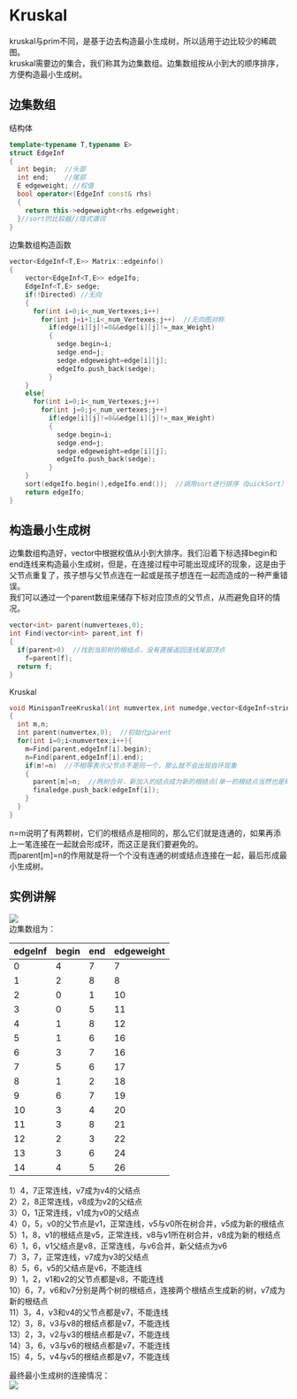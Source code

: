 # Kruskal
kruskal与prim不同，是基于边去构造最小生成树，所以适用于边比较少的稀疏图。<br>
kruskal需要边的集合，我们称其为边集数组。边集数组按从小到大的顺序排序，方便构造最小生成树。<br>
## 边集数组
结构体
```cpp
template<typename T,typename E>
struct EdgeInf
{
  int begin;  //头部
  int end;    //尾部
  E edgeweight; //权值
  bool operator<(EdgeInf const& rhs)
  {
    return this->edgeweight<rhs.edgeweight;
  }//sort的比较器//隐式谓词
}
```
边集数组构造函数
```cpp
vector<EdgeInf<T,E>> Matrix::edgeinfo()
{
    vector<EdgeInf<T,E>> edgeIfo;
    EdgeInf<T,E> sedge;
    if(!Directed) //无向
    {
      for(int i=0;i<_num_Vertexes;i++)
        for(int j=i+1;i<_num_Vertexes;j++)  //无向图对称
          if(edge[i][j]!=0&&edge[i][j]!=_max_Weight)
          {
            sedge.begin=i;
            sedge.end=j;
            sedge.edgeweight=edge[i][j];
            edgeIfo.push_back(sedge);
          }
    }
    else{
      for(int i=0;i<_num_Vertexes;j++)
        for(int j=0;j<_num_vertexes;j++)
          if(edge[i][j]!=0&&edge[i][j]!=_max_Weight)
          {
            sedge.begin=i;
            sedge.end=j;
            sedge.edgeweight=edge[i][j];
            edgeIfo.push_back(sedge);
          }
    }
    sort(edgeIfo.begin(),edgeIfo.end());  //调用sort进行排序（QuickSort）
    return edgeIfo;
}
```

## 构造最小生成树
边集数组构造好，vector中根据权值从小到大排序。我们沿着下标选择begin和end连线来构造最小生成树，但是，在连接过程中可能出现成环的现象，这是由于父节点重复了，孩子想与父节点连在一起或是孩子想连在一起而造成的一种严重错误。<br>
我们可以通过一个parent数组来储存下标对应顶点的父节点，从而避免自环的情况。<br>
```cpp
vector<int> parent(numvertexes,0);
int Find(vector<int> parent,int f)
{
  if(parent>0)  //找到当前树的根结点，没有直接返回连线尾部顶点
    f=parent[f];
  return f;
}
```
Kruskal
```cpp
void MinispanTreeKruskal(int numvertex,int numedge,vector<EdgeInf<string,int>> &edgeInf,vector<EdgeInf<string,int>> &finaledge)
{
  int m,n;
  int parent(numvertex,0);  //初始化parent
  for(int i=0;i<numvertex;i++){
    m=Find(parent,edgeInf[i].begin);
    n=Find(parent,edgeInf[i].end);
    if(m!=n)  //不相等表示父节点不是同一个，那么就不会出现自环现象
    {
      parent[m]=n;  //两树合并，新加入的结点成为新的根结点(单一的根结点当然也是树)
      finaledge.push_back(edgeInf[i]);
    }
  }
}
```
n=m说明了有两颗树，它们的根结点是相同的，那么它们就是连通的，如果再添上一笔连接在一起就会形成环，而这正是我们要避免的。<br>
而parent[m]=n的作用就是将一个个没有连通的树或结点连接在一起，最后形成最小生成树。<br>
## 实例讲解
![](https://img-blog.csdnimg.cn/20200603093015119.png)<br>
边集数组为：<br>

|edgeInf|begin|end|edgeweight|
|-------|-----|---|----------|
|0|4 |7 |7 |
|1|2|8|8|
|2|0|1|10|
|3|0|5|11|
|4|1|8|12|
|5|1|6|16|
|6|3|7|16|
|7|5|6|17|
|8|1|2|18|
|9|6|7|19|
|10|3|4|20|
|11|3|8|21|
|12|2|3|22|
|13|3|6|24|
|14|4|5|26|

1）4，7正常连线，v7成为v4的父结点<br>
2）2，8正常连线，v8成为v2的父结点<br>
3）0，1正常连线，v1成为v0的父结点<br>
4）0，5，v0的父节点是v1，正常连线，v5与v0所在树合并，v5成为新的根结点<br>
5）1，8，v1的根结点是v5，正常连线，v8与v1所在树合并，v8成为新的根结点<br>
6）1，6，v1父结点是v8，正常连线，与v6合并，新父结点为v6<br>
7）3，7，正常连线，v7成为v3的父结点<br>
8）5，6，v5的父结点是v6，不能连线<br>
9）1，2，v1和v2的父节点都是v8，不能连线<br>
10）6，7，v6和v7分别是两个树的根结点，连接两个根结点生成新的树，v7成为新的根结点<br>
11）3，4，v3和v4的父节点都是v7，不能连线<br>
12）3，8，v3与v8的根结点都是v7，不能连线<br>
13）2，3，v2与v3的根结点都是v7，不能连线<br>
14）3，6，v3与v6的根结点都是v7，不能连线<br>
15）4，5，v4与v5的根结点都是v7，不能连线<br>

最终最小生成树的连接情况：<br>
![](https://img-blog.csdnimg.cn/20200603101833805.png)<br>

